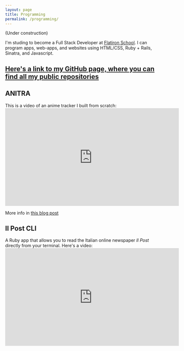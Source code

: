 ```yaml
---
layout: page
title: Programming
permalink: /programming/
---
```


(Under construction)

<p>
I'm studing to become a Full Stack Developer at <a href="https://flatironschool.com/" rel="ext">Flatiron School</a>. I can program apps, web-apps, and websites using HTML/CSS, Ruby + Rails, Sinatra, and Javascript.</p>

<p><h2><a href="https://github.com/quelluomo" rel="ext">Here's a link to my GitHub page, where you can find all my public repositories</a></h2></p>

<h2>ANITRA</h2>

<p>This is a video of an anime tracker I built from scratch: <br>
<iframe width="560" height="315" src="https://www.youtube.com/embed/dGEkx6hc-9U" frameborder="0" allow="accelerometer; autoplay; encrypted-media; gyroscope; picture-in-picture" allowfullscreen></iframe> <br>

More info in <a href="/posts/2019-05-13-anitra.md" rel="ext">this blog post</a>
</p>

<h2>Il Post CLI</h2>

<p>A Ruby app that allows you to read the Italian online newspaper <i>Il Post</i> directly from your terminal. Here's a video:<br>
<iframe width="560" height="315" src="https://www.youtube.com/embed/rm-OdF7PvNs" frameborder="0" allow="accelerometer; autoplay; encrypted-media; gyroscope; picture-in-picture" allowfullscreen></iframe> <br>
</p>
